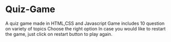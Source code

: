 # Quiz-Game
A quiz game made in HTML,CSS and Javascript
Game includes 10 question on variety of topics
Choose the right option 
In case you would like to restart the game, just click on restart button to play again.

